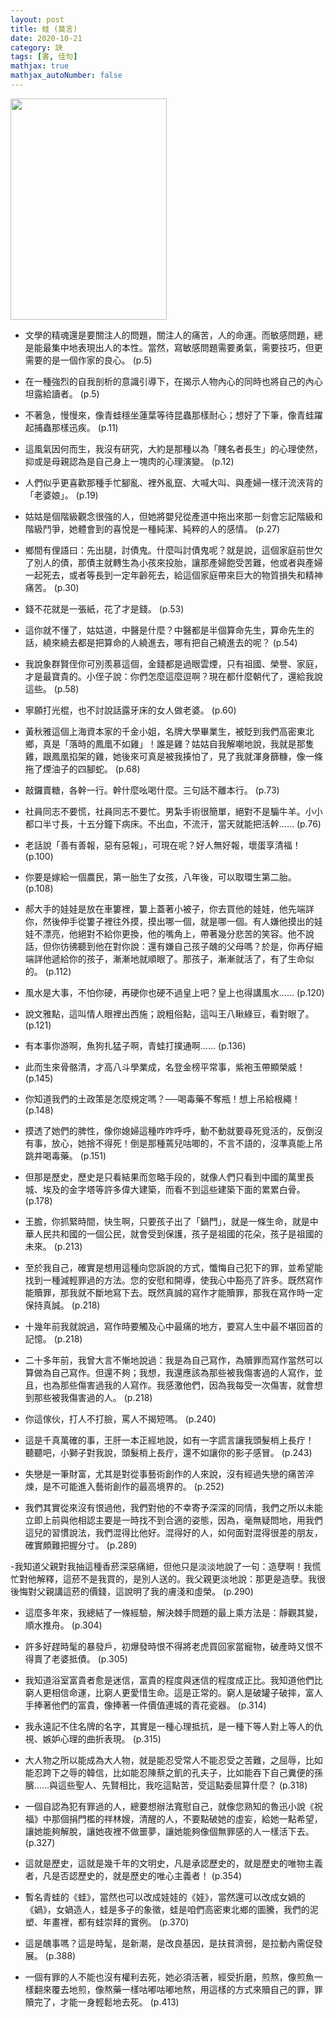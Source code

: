 ```yaml
---
layout: post
title: 蛙 (莫言)
date: 2020-10-21
category: 訣
tags: [書, 佳句]
mathjax: true
mathjax_autoNumber: false
---
```


<img src="https://doltegg.github.io/book/images/frog.jpg" style="width:250px; height:354px;">

- 文學的精魂還是要關注人的問題，關注人的痛苦，人的命運。而敏感問題，總是能最集中地表現出人的本性。當然，寫敏感問題需要勇氣，需要技巧，但更需要的是一個作家的良心。  (p.5)

- 在一種強烈的自我剖析的意識引導下，在揭示人物內心的同時也將自己的內心坦露給讀者。  (p.5)

- 不著急，慢慢來，像青蛙穩坐蓮葉等待昆蟲那樣耐心；想好了下筆，像青蛙躍起捕蟲那樣迅疾。  (p.11)

- 這風氣因何而生，我沒有研究，大約是那種以為「賤名者長生」的心理使然，抑或是母親認為是自己身上一塊肉的心理演變。  (p.12)

- 人們似乎更喜歡那種手忙腳亂、裡外亂竄、大喊大叫、與產婦一樣汗流浹背的「老婆娘」。  (p.19)

- 姑姑是個階級觀念很強的人，但她將嬰兒從產道中拖出來那一刻會忘記階級和階級鬥爭，她體會到的喜悅是一種純潔、純粹的人的感情。  (p.27)

- 鄉間有俚語曰：先出腿，討債鬼。什麼叫討債鬼呢？就是說，這個家庭前世欠了別人的債，那債主就轉生為小孩來投胎，讓那產婦飽受苦難，他或者與產婦一起死去，或者等長到一定年齡死去，給這個家庭帶來巨大的物質損失和精神痛苦。  (p.30)

- 錢不花就是一張紙，花了才是錢。  (p.53)

- 這你就不懂了，姑姑道，中醫是什麼？中醫都是半個算命先生，算命先生的話，繞來繞去都是把算命的人繞進去，哪有把自己繞進去的呢？  (p.54)

- 我說象群賢侄你可別羨慕這個，金錢都是過眼雲煙，只有祖國、榮譽、家庭，才是最寶貴的。小侄子說：你們怎麼這麼逗啊？現在都什麼朝代了，還給我說這些。  (p.58)

- 寧願打光棍，也不討說話露牙床的女人做老婆。  (p.60)

- 黃秋雅這個上海資本家的千金小姐，名牌大學畢業生，被貶到我們高密東北鄉，真是「落時的鳳凰不如雞」！誰是雞？姑姑自我解嘲地說，我就是那隻雞，跟鳳凰掐架的雞，她後來可真是被我揍怕了，見了我就渾身篩糠，像一條拖了煙油子的四腳蛇。  (p.68)

- 敲鑼賣糖，各幹一行。幹什麼吆喝什麼。三句話不離本行。  (p.73)


- 社員同志不要慌，社員同志不要忙。男紮手術很簡單，絕對不是騸牛羊。小小都口半寸長，十五分鐘下病床。不出血，不流汗，當天就能把活幹……  (p.76)

- 老話說「善有善報，惡有惡報」，可現在呢？好人無好報，壞蛋享清福！  (p.100)

- 你要是嫁給一個農民，第一胎生了女孩，八年後，可以取環生第二胎。  (p.108)

- 郝大手的娃娃是放在車簍裡，簍上蓋著小被子，你去買他的娃娃，他先端詳你，然後伸手從簍子裡往外摸，摸出哪一個，就是哪一個。有人嫌他摸出的娃娃不漂亮，他絕對不給你更換，他的嘴角上，帶著幾分悲苦的笑容。他不說話，但你彷彿聽到他在對你說：還有嫌自己孩子醜的父母嗎？於是，你再仔細端詳他遞給你的孩子，漸漸地就順眼了。那孩子，漸漸就活了，有了生命似的。  (p.112)

- 風水是大事，不怕你硬，再硬你也硬不過皇上吧？皇上也得講風水……  (p.120)

- 說文雅點，這叫情人眼裡出西施；說粗俗點，這叫王八瞅綠豆，看對眼了。  (p.121)

- 有本事你游啊，魚狗扎猛子啊，青蛙打撲通啊……  (p.136)

- 此而生來骨骼清，才高八斗學業成，名登金榜平常事，紫袍玉帶顯榮威！  (p.145)

- 你知道我們的土政策是怎麼規定嗎？──喝毒藥不奪瓶！想上吊給根繩！  (p.148)

- 摸透了她們的脾性，像你媳婦這種咋咋呼呼，動不動就要尋死覓活的，反倒沒有事，放心，她捨不得死！倒是那種蔫兒咕唧的，不言不語的，沒準真能上吊跳井喝毒藥。  (p.151)

- 但那是歷史，歷史是只看結果而忽略手段的，就像人們只看到中國的萬里長城、埃及的金字塔等許多偉大建築，而看不到這些建築下面的累累白骨。  (p.178)

- 王膽，你抓緊時間，快生啊，只要孩子出了「鍋門」，就是一條生命，就是中華人民共和國的一個公民，就會受到保護，孩子是祖國的花朵，孩子是祖國的未來。  (p.213)

- 至於我自己，確實是想用這種向您訴說的方式，懺悔自己犯下的罪，並希望能找到一種減輕罪過的方法。您的安慰和開導，使我心中豁亮了許多。既然寫作能贖罪，那我就不斷地寫下去。既然真誠的寫作才能贖罪，那我在寫作時一定保持真誠。  (p.218)

- 十幾年前我就說過，寫作時要觸及心中最痛的地方，要寫人生中最不堪回首的記憶。  (p.218)

- 二十多年前，我曾大言不慚地說過：我是為自己寫作，為贖罪而寫作當然可以算做為自己寫作。但還不夠；我想，我還應該為那些被我傷害過的人寫作，並且，也為那些傷害過我的人寫作。我感激他們，因為我每受一次傷害，就會想到那些被我傷害過的人。  (p.218)

- 你這傢伙，打人不打臉，罵人不揭短嗎。  (p.240)

- 這是千真萬確的事，王肝一本正經地說，如有一字謊言讓我頭髮梢上長疔！<br>
  聽聽吧，小獅子對我說，頭髮梢上長疔，還不如讓你的影子感冒。  (p.243)

- 失戀是一筆財富，尤其是對從事藝術創作的人來說，沒有經過失戀的痛苦淬煉，是不可能進入藝術創作的最高境界的。  (p.252)

- 我們其實從來沒有恨過他，我們對他的不幸寄予深深的同情，我們之所以未能立即上前與他相認主要是一時找不到合適的姿態，因為，毫無疑問地，用我們這兒的習慣說法，我們混得比他好。混得好的人，如何面對混得很差的朋友，確實頗難把握分寸。  (p.289)

-我知道父親對我抽這種香菸深惡痛絕，但他只是淡淡地說了一句：造孽啊！我慌忙對他解釋，這菸不是我買的，是別人送的。我父親更淡地說：那更是造孽。我很後悔對父親講這菸的價錢，這說明了我的膚淺和虛榮。  (p.290)

- 這麼多年來，我總結了一條經驗，解決棘手問題的最上乘方法是：靜觀其變，順水推舟。  (p.304)

- 許多好趕時髦的暴發戶，初爆發時恨不得將老虎買回家當寵物，破產時又恨不得賣了老婆抵債。  (p.305)

- 我知道浴室富貴者愈是迷信，富貴的程度與迷信的程度成正比。我知道他們比窮人更相信命運，比窮人更愛惜生命。這是正常的。窮人是破罐子破摔，富人手捧著他們的富貴，像捧著一件價值連城的青花瓷器。  (p.314)

- 我永遠記不住名牌的名字，其實是一種心理抵抗，是一種下等人對上等人的仇視、嫉妒心理的曲折表現。  (p.315)

- 大人物之所以能成為大人物，就是能忍受常人不能忍受之苦難，之屈辱，比如能忍跨下之辱的韓信，比如能忍陳蔡之飢的孔夫子，比如能吞下自己糞便的孫臏……與這些聖人、先賢相比，我吃這點苦，受這點委屈算什麼？  (p.318)

- 一個自認為犯有罪過的人，總要想辦法寬慰自己，就像您熟知的魯迅小說《祝福》中那個捐門檻的祥林嫂，清醒的人，不要點破她的虛妄，給她一點希望，讓她能夠解脫，讓她夜裡不做噩夢，讓她能夠像個無罪感的人一樣活下去。  (p.327)

- 這就是歷史，這就是幾千年的文明史，凡是承認歷史的，就是歷史的唯物主義者，凡是否認歷史的，就是歷史的唯心主義者！  (p.354)

- 暫名青蛙的《蛙》，當然也可以改成娃娃的《娃》，當然還可以改成女媧的《媧》，女媧造人，蛙是多子的象徵，蛙是咱們高密東北鄉的圖騰，我們的泥塑、年畫裡，都有蛙崇拜的實例。  (p.370)

- 這是醜事嗎？這是時髦，是新潮，是改良基因，是扶貧濟弱，是拉動內需促發展。  (p.388)

- 一個有罪的人不能也沒有權利去死，她必須活著，經受折磨，煎熬，像煎魚一樣翻來覆去地煎，像熬藥一樣咕嘟咕嘟地熬，用這樣的方式來贖自己的罪，罪贖完了，才能一身輕鬆地去死。  (p.413)

